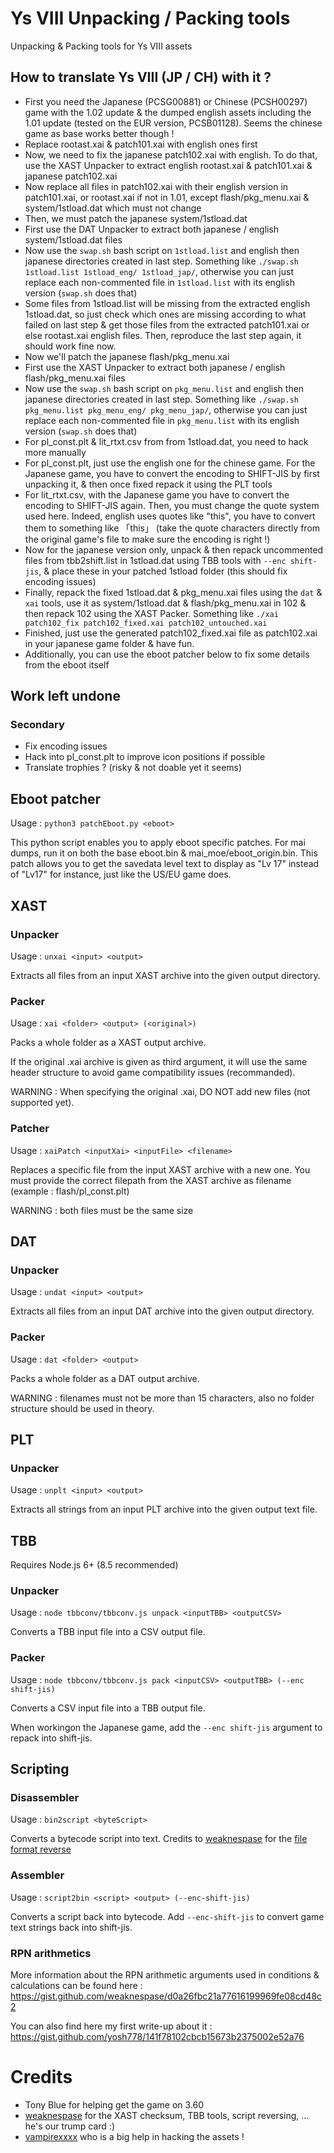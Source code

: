 # Ys VIII Unpacking / Packing tools

Unpacking & Packing tools for Ys VIII assets


## How to translate Ys VIII (JP / CH) with it ?

- First you need the Japanese (PCSG00881) or Chinese (PCSH00297) game with the 1.02 update & the dumped english assets including the 1.01 update (tested on the EUR version, PCSB01128). Seems the chinese game as base works better though !
- Replace rootast.xai & patch101.xai with english ones first
- Now, we need to fix the japanese patch102.xai with english.
To do that, use the XAST Unpacker to extract english rootast.xai & patch101.xai & japanese patch102.xai
- Now replace all files in patch102.xai with their english version in patch101.xai, or rootast.xai if not in 1.01, except flash/pkg_menu.xai & system/1stload.dat which must not change
- Then, we must patch the japanese system/1stload.dat
- First use the DAT Unpacker to extract both japanese / english system/1stload.dat files
- Now use the `swap.sh` bash script on `1stload.list` and english then japanese directories created in last step.
Something like `./swap.sh 1stload.list 1stload_eng/ 1stload_jap/`, otherwise you can just replace each non-commented file in `1stload.list` with its english version (`swap.sh` does that)
- Some files from 1stload.list will be missing from the extracted english 1stload.dat, so just check which ones are missing according to what failed on last step & get those files from the extracted patch101.xai or else rootast.xai english files.
Then, reproduce the last step again, it should work fine now.
- Now we'll patch the japanese flash/pkg_menu.xai
- First use the XAST Unpacker to extract both japanese / english flash/pkg_menu.xai files
- Now use the `swap.sh` bash script on `pkg_menu.list` and english then japanese directories created in last step.
Something like `./swap.sh pkg_menu.list pkg_menu_eng/ pkg_menu_jap/`, otherwise you can just replace each non-commented file in `pkg_menu.list` with its english version (`swap.sh` does that)
- For pl_const.plt & lit_rtxt.csv from from 1stload.dat, you need to hack more manually
- For pl_const.plt, just use the english one for the chinese game. For the Japanese game, you have to convert the encoding to SHIFT-JIS by first unpacking it, & then once fixed repack it using the PLT tools
- For lit_rtxt.csv, with the Japanese game you have to convert the encoding to SHIFT-JIS again.
Then, you must change the quote system used here. Indeed, english uses quotes like "this", you have to convert them to something like 「this」 (take the quote characters directly from the original game's file to make sure the encoding is right !)
- Now for the japanese version only, unpack & then repack uncommented files from tbb2shift.list in 1stload.dat using TBB tools with `--enc shift-jis`, & place these in your patched 1stload folder (this should fix encoding issues)
- Finally, repack the fixed 1stload.dat & pkg_menu.xai files using the `dat` & `xai` tools, use it as system/1stload.dat & flash/pkg_menu.xai in 102 & then repack 102 using the XAST Packer.
Something like `./xai patch102_fix patch102_fixed.xai patch102_untouched.xai`
- Finished, just use the generated patch102_fixed.xai file as patch102.xai in your japanese game folder & have fun.
- Additionally, you can use the eboot patcher below to fix some details from the eboot itself

## Work left undone

### Secondary

- Fix encoding issues
- Hack into pl_const.plt to improve icon positions if possible
- Translate trophies ? (risky & not doable yet it seems)

## Eboot patcher

Usage : `python3 patchEboot.py <eboot>`

This python script enables you to apply eboot specific patches. For mai dumps, run it on both the base eboot.bin & mai_moe/eboot_origin.bin.
This patch allows you to get the savedata level text to display as "Lv 17" instead of "Lv17" for instance, just like the US/EU game does.


## XAST
### Unpacker

Usage : `unxai <input> <output>`

Extracts all files from an input XAST archive into the given output directory.


### Packer

Usage : `xai <folder> <output> (<original>)`

Packs a whole folder as a XAST output archive.

If the original .xai archive is given as third argument,
it will use the same header structure to avoid game compatibility issues (recommanded).

WARNING : When specifying the original .xai, DO NOT add new files (not supported yet).


### Patcher

Usage : `xaiPatch <inputXai> <inputFile> <filename>`

Replaces a specific file from the input XAST archive with a new one.
You must provide the correct filepath from the XAST archive as filename (example : flash/pl_const.plt)

WARNING : both files must be the same size


## DAT
### Unpacker

Usage : `undat <input> <output>`

Extracts all files from an input DAT archive into the given output directory.


### Packer

Usage : `dat <folder> <output>`

Packs a whole folder as a DAT output archive.

WARNING : filenames must not be more than 15 characters, also no folder structure should be used in theory.

## PLT
### Unpacker

Usage : `unplt <input> <output>`

Extracts all strings from an input PLT archive into the given output text file.

## TBB

Requires Node.js 6+ (8.5 recommended)

### Unpacker

Usage : `node tbbconv/tbbconv.js unpack <inputTBB> <outputCSV>`

Converts a TBB input file into a CSV output file.


### Packer

Usage : `node tbbconv/tbbconv.js pack <inputCSV> <outputTBB> (--enc shift-jis)`

Converts a CSV input file into a TBB output file.

When workingon the Japanese game, add the `--enc shift-jis` argument to repack into shift-jis.


## Scripting

### Disassembler

Usage : `bin2script <byteScript>`

Converts a bytecode script into text.
Credits to [weaknespase](https://github.com/weaknespase) for the [file format reverse](https://gist.github.com/weaknespase/d0a26fbc21a77616199969fe08cd48c2)


### Assembler

Usage : `script2bin <script> <output> (--enc-shift-jis)`

Converts a script back into bytecode.
Add `--enc-shift-jis` to convert game text strings back into shift-jis.

### RPN arithmetics

More information about the RPN arithmetic arguments used in conditions & calculations can be found here : https://gist.github.com/weaknespase/d0a26fbc21a77616199969fe08cd48c2

You can also find here my first write-up about it : https://gist.github.com/yosh778/141f78102cbcb15673b2375002e52a76


# Credits

- Tony Blue for helping get the game on 3.60
- [weaknespase](https://github.com/weaknespase) for the XAST checksum, TBB tools, script reversing, ... he's our trump card :)
- [vampirexxxx](https://github.com/vampirexxxx) who is a big help in hacking the assets !
